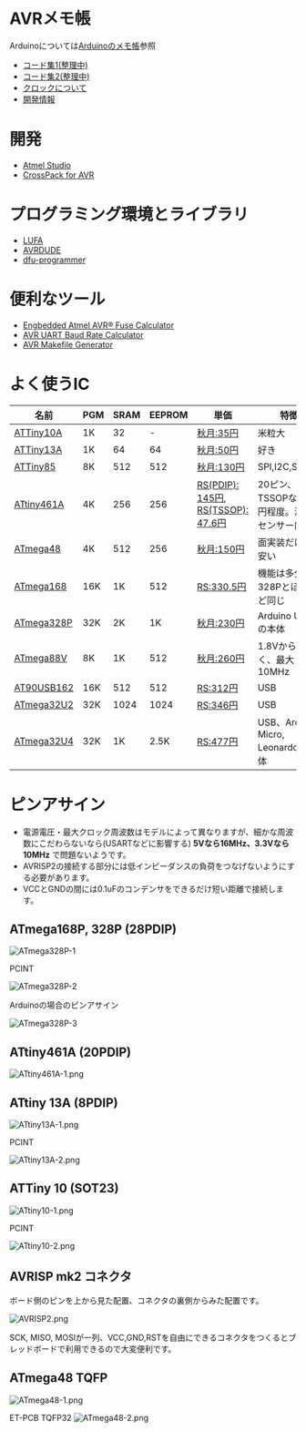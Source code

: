 # AVRメモ帳

Arduinoについては[Arduinoのメモ帳](https://github.com/mamemomonga/notebook-arduino)参照

* [コード集1(整理中)](./src)
* [コード集2(整理中)](./avr)
* [クロックについて](./clock)
* [開発情報](./development)

# 開発

* [Atmel Studio](https://www.microchip.com/mplab/avr-support/atmel-studio-7)
* [CrossPack for AVR](https://www.obdev.at/products/crosspack/index.html)

# プログラミング環境とライブラリ

* [LUFA](http://www.fourwalledcubicle.com/LUFA.php)
* [AVRDUDE](http://www.nongnu.org/avrdude/)
* [dfu-programmer](https://dfu-programmer.github.io)

# 便利なツール

* [Engbedded Atmel AVR® Fuse Calculator](http://www.engbedded.com/fusecalc)
* [AVR UART Baud Rate Calculator](https://trolsoft.ru/en/uart-calc)
* [AVR Makefile Generator](https://0xdec.gitlab.io/avr-makefile-generator/)

# よく使うIC

 名前 | PGM | SRAM | EEPROM | 単価 | 特徴
------|---- |------|--------|------|----------
[ATTiny10A]() | 1K | 32 | - | [秋月:35円](http://akizukidenshi.com/catalog/g/gI-04575/) | 米粒大
[ATTiny13A](https://www.microchip.com/wwwproducts/en/ATTINY13A) | 1K | 64 | 64 | [秋月:50円](http://akizukidenshi.com/catalog/g/gI-02911/) | 好き
[ATTiny85](https://www.microchip.com/wwwproducts/en/ATtiny85) | 8K | 512 | 512 | [秋月:130円](http://akizukidenshi.com/catalog/g/gI-09573/) | SPI,I2C,SPWM
[ATtiny461A](https://www.microchip.com/wwwproducts/en/ATtiny461A) | 4K | 256 | 256 | [RS(PDIP): 145円](https://jp.rs-online.com/web/p/microcontrollers/1331652P/), [RS(TSSOP): 47.6円](https://jp.rs-online.com/web/p/microcontrollers/1331654/) | 20ピン、TSSOPなら50円程度。温度センサー内蔵
[ATmega48](https://www.microchip.com/wwwproducts/en/ATmega48) | 4K | 512 | 256 | [秋月:150円](http://akizukidenshi.com/catalog/g/gI-08437/) | 面実装だけど安い
[ATmega168](https://www.microchip.com/wwwproducts/en/ATmega168) | 16K | 1K | 512 |[RS:330.5円](https://jp.rs-online.com/web/p/microcontrollers/1278258/) | 機能は多分328Pとほとんど同じ
[ATmega328P](https://www.microchip.com/wwwproducts/en/ATmega328P) | 32K | 2K | 1K | [秋月:230円](http://akizukidenshi.com/catalog/g/gI-03142/) | Arduino UNOの本体
[ATmega88V](https://www.microchip.com/wwwproducts/en/ATmega88) | 8K | 1K | 512 | [秋月:260円](http://akizukidenshi.com/catalog/g/gI-03655/) | 1.8Vから動く、最大10MHz
[AT90USB162](https://www.microchip.com/wwwproducts/en/AT90USB162) | 16K | 512 | 512 | [RS:312円](jp.rs-online.com/web/p/microcontrollers/1278165/) | USB
[ATmega32U2](https://www.microchip.com/wwwproducts/en/ATmega32U2) | 32K | 1024 | 1024 | [RS:346円](https://jp.rs-online.com/web/p/microcontrollers/1310287/) | USB
[ATmega32U4](https://www.microchip.com/wwwproducts/en/ATmega32U4) | 32K | 1K | 2.5K | [RS:477円](https://jp.rs-online.com/web/p/microcontrollers/1310289/) | USB、Arduino Micro, Leonardoの本体

# ピンアサイン

* 電源電圧・最大クロック周波数はモデルによって異なりますが、細かな周波数にこだわらないなら(USARTなどに影響する) **5Vなら16MHz、3.3Vなら10MHz** で問題ないようです。
* AVRISP2の接続する部分には低インピーダンスの負荷をつなげないようにする必要があります。
* VCCとGNDの間には0.1uFのコンデンサをできるだけ短い距離で接続します。

## ATmega168P, 328P (28PDIP)
![ATmega328P-1](./images/ATmega328P-1.png)

PCINT

![ATmega328P-2](./images/ATmega328P-2.png)

Arduinoの場合のピンアサイン

![ATmega328P-3](./images/ATmega328P-3.png)

## ATtiny461A (20PDIP)
![ATtiny461A-1.png](./images/ATtiny461A-1.png)

## ATtiny 13A (8PDIP)
![ATtiny13A-1.png](./images/ATtiny13A-1.png)

PCINT

![ATtiny13A-2.png](./images/ATtiny13A-2.png)

## ATTiny 10 (SOT23)
![ATtiny10-1.png](./images/ATtiny10-1.png)

PCINT

![ATtiny10-2.png](./images/ATtiny10-2.png)

## AVRISP mk2 コネクタ
ボード側のピンを上から見た配置、コネクタの裏側からみた配置です。

![AVRISP2.png](./images/AVRISP2.png)

SCK, MISO, MOSIが一列、VCC,GND,RSTを自由にできるコネクタをつくるとブレッドボードで利用できるので大変便利です。

## ATmega48 TQFP
![ATmega48-1.png](./images/ATmega48-1.png)

ET-PCB TQFP32
![ATmega48-2.png](./images/ATmega48-2.png)


